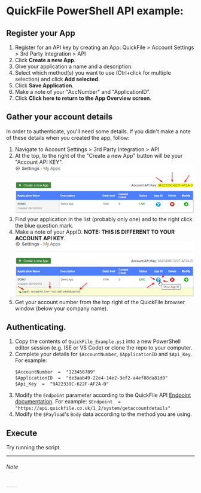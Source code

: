 # QuickFile PowerShell API example:

  
## Register your App
1. Register for an API key by creating an App: QuickFile > Account Settings > 3rd Party Integration > API
2. Click **Create a new App**.
3. Give your application a name and a description.
4. Select which method(s) you want to use (Ctrl+click for multiple selection) and click **Add selected**.
5. Click **Save Application**.
6. Make a note of your "AccNumber" and "ApplicationID".
7. Click **Click here to return to the App Overview screen**.

## Gather your account details
In order to authenticate, you'll need some details. If you didn't make a note of these details when you created the app, follow:
1. Navigate to Account Settings > 3rd Party Integration > API
2. At the top, to the right of the "Create a new App" button will be your "Account API KEY".
    ![API KEY](https://github.com/arcotek-ltd/quickfile_api/blob/master/images/API_KEY.png)
3. Find your application in the list (probably only one) and to the right click the blue question mark.
4. Make a note of your AppID. **NOTE: THIS IS DIFFERENT TO YOUR ACCOUNT API KEY**.
    ![AppID](https://github.com/arcotek-ltd/quickfile_api/blob/master/images/AppID.png)
5. Get your account number from the top right of the QuickFile browser window (below your company name).

## Authenticating.
1. Copy the contents of `QuickFile_Example.ps1` into a new PowerShell editor session (e.g. ISE or VS Code) or clone the repo to your computer.
2. Complete your details for `$AccountNumber`, `$ApplicationID` and `$Api_Key`. 
      For example:
      ```
      $AccountNumber  =  "123456789"
      $ApplicationID  =  "de3aab49-22e4-14e2-3ef2-a4ef88da81d0"
      $Api_Key  =  "9A22339C-622F-AF2A-D"
      ```
3.  Modify the `Endpoint` parameter according to the QuickFile API [Endpoint documentation][1].
    For example: `$Endpoint  =  "https://api.quickfile.co.uk/1_2/system/getaccountdetails"`
4. Modify the `$Payload`'s `Body` data according to the method you are using.

## Execute
Try running the script.

---
###### Note
<span style="color:grey; font-size:0.1em;">The API KEY and ApplicationID are fictitious.</span>


[1]: https://api.quickfile.co.uk/#2